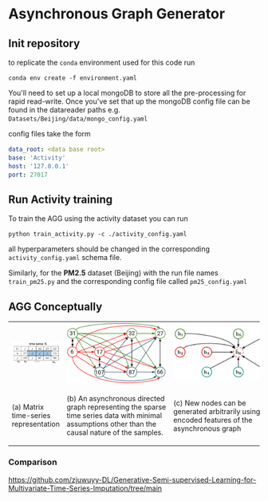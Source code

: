 # Asynchronous Graph Generator
## Init repository
to replicate the `conda` environment used for this code run
~~~console
conda env create -f environment.yaml
~~~
You'll need to set up a local mongoDB to store all the pre-processing for rapid read-write. Once you've set that up the
mongoDB config file can be found in the datareader paths e.g. `Datasets/Beijing/data/mongo_config.yaml`

config files take the form
~~~yaml
data_root: <data base root>
base: 'Activity'
host: '127.0.0.1'
port: 27017
~~~
## Run Activity training
To train the AGG using the activity dataset you can run
~~~console
python train_activity.py -c ./activity_config.yaml
~~~
all hyperparameters should be changed in the corresponding `activity_config.yaml`
schema file.

Similarly, for the __PM2.5__ dataset (Beijing) with the run file names `train_pm25.py` and the corresponding config file
called `pm25_config.yaml`

## AGG Conceptually
<table>
    <tr>
        <td> <img src="AGG_diagrams/time_series_matrix.png" width="200" title="Time Series Matrix"></td>
        <td><img src="AGG_diagrams/time_series_graph.png" width="200" title="Time series graph representation" ></td>
        <td><img src="AGG_diagrams/time_series_inputation.png" width="200" title="Node generation"></td>
    </tr> 
    <tr>
        <td><p>(a) Matrix time-series representation</p></td>
        <td><p style="width: 200px; word-wrap: anywhere">(b) An asynchronous directed graph representing the sparse time series data with minimal assumptions other than the causal nature of the samples.</p></td>
        <td><p style="width: 200px">(c) New nodes can be generated arbitrarily using the encoded features of the asynchronous graph</p></td>
    </tr>
</table>

### Comparison
https://github.com/zjuwuyy-DL/Generative-Semi-supervised-Learning-for-Multivariate-Time-Series-Imputation/tree/main
